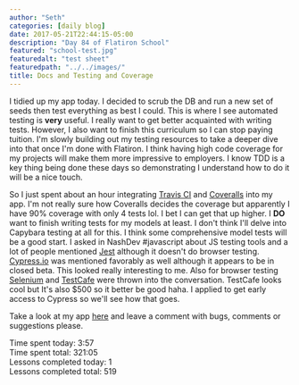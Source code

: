 ```yaml
---
author: "Seth"
categories: [daily blog]
date: 2017-05-21T22:44:15-05:00
description: "Day 84 of Flatiron School"
featured: "school-test.jpg"
featuredalt: "test sheet"
featuredpath: "../../images/"
title: Docs and Testing and Coverage
---
```


I tidied up my app today. I decided to scrub the DB and run a new set of seeds then test everything as best I could. This is where I see automated testing is **very** useful. I really want to get better acquainted with writing tests. However, I also want to finish this curriculum so I can stop paying tuition. I'm slowly building out my testing resources to take a deeper dive into that once I'm done with Flatiron. I think having high code coverage for my projects will make them more impressive to employers. I know TDD is a key thing being done these days so demonstrating I understand how to do it will be a nice touch.

So I just spent about an hour integrating [Travis CI][1] and [Coveralls][2] into my app. I'm not really sure how Coveralls decides the coverage but apparently I have 90% coverage with only 4 tests lol. I bet I can get that up higher. I **DO** want to finish writing tests for my models at least. I don't think I'll delve into Capybara testing at all for this. I think some comprehensive model tests will be a good start. I asked in NashDev #javascript about JS testing tools and a lot of people mentioned [Jest][3] although it doesn't do browser testing. [Cypress.io][4] was mentioned favorably as well although it appears to be in closed beta. This looked really interesting to me. Also for browser testing [Selenium][5] and [TestCafe][6] were thrown into the conversation. TestCafe looks cool but It's also $500 so it better be good haha. I applied to get early access to Cypress so we'll see how that goes.

Take a look at my app [here][7] and leave a comment with bugs, comments or suggestions please.

Time spent today: 3:57  
Time spent total: 321:05  
Lessons completed today: 1  
Lessons completed total: 519

  [1]:https://travis-ci.org/itzsaga/my-fave-food
  [2]:https://coveralls.io/github/itzsaga/my-fave-food?branch=master
  [3]:https://facebook.github.io/jest/
  [4]:https://www.cypress.io
  [5]:http://docs.seleniumhq.org
  [6]:https://testcafe.devexpress.com
  [7]:my-favorite-eats.herokuapp.com
